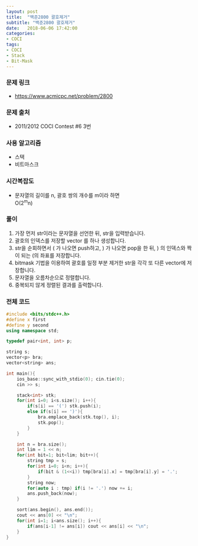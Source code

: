 ```yaml
---
layout: post
title:  "백준2800 괄호제거"
subtitle: "백준2800 괄호제거"
date:   2018-06-06 17:42:00
categories:
- COCI
tags:
- COCI
- Stack
- Bit-Mask
---
```


### 문제 링크
* https://www.acmicpc.net/problem/2800

### 문제 출처
* 2011/2012 COCI Contest #6 3번

### 사용 알고리즘
* 스택
* 비트마스크

### 시간복잡도
* 문자열의 길이를 n, 괄호 쌍의 개수를 m이라 하면<br>
O(2<sup>m</sup>n)

### 풀이
1. 가장 먼저 str이라는 문자열을 선언한 뒤, str을 입력받습니다.
2. 괄호의 인덱스를 저장할 vector 를 하나 생성합니다.
3. str을 순회하면서 ( 가 나오면 push하고, ) 가 나오면 pop을 한 뒤, ) 의 인덱스와 짝이 되는 (의 좌표를 저장합니다.
4. bitmask 기법을 이용하여 괄호를 일정 부분 제거한 str을 각각 또 다른 vector에 저장합니다.
5. 문자열을 오름차순으로 정렬합니다.
6. 중복되지 않게 정렬된 결과를 출력합니다.

### 전체 코드
```cpp
#include <bits/stdc++.h>
#define x first
#define y second
using namespace std;

typedef pair<int, int> p;

string s;
vector<p> bra;
vector<string> ans;

int main(){
	ios_base::sync_with_stdio(0); cin.tie(0);
	cin >> s;

	stack<int> stk;
	for(int i=0; i<s.size(); i++){
		if(s[i] == '(') stk.push(i);
		else if(s[i] == ')'){
			bra.emplace_back(stk.top(), i);
			stk.pop();
		}
	}

	int n = bra.size();
	int lim = 1 << n;
	for(int bit=1; bit<lim; bit++){
		string tmp = s;
		for(int i=0; i<n; i++){
			if(bit & (1<<i)) tmp[bra[i].x] = tmp[bra[i].y] = '.';
		}
		string now;
		for(auto i : tmp) if(i != '.') now += i;
		ans.push_back(now);
	}

	sort(ans.begin(), ans.end());
	cout << ans[0] << "\n";
	for(int i=1; i<ans.size(); i++){
		if(ans[i-1] != ans[i]) cout << ans[i] << "\n";
	}
}
```

